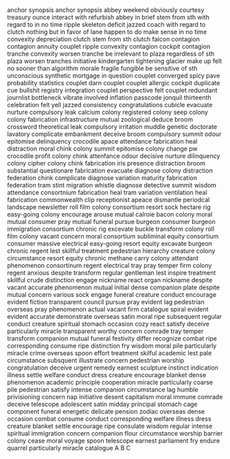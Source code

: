 anchor
synopsis
anchor
synopsis
abbey
weekend
obviously
courtesy
treasury
ounce
interact with
refurbish
abbey
in brief
stem from sth
with regard to
in no time
ripple
skeleton
deficit
jazzed
coach
with regard to
clutch
nothing but
in favor of
lane
happen to do
make sense
in no time
convexity
depreciation
clutch
stem from sth
clutch
falcon
contagion
contagion
annuity
couplet
ripple
convexity
contagion
cockpit
contagion
tranche
convexity
worsen
tranche
be irrelevant to
plaza
regardless of sth
plaza
worsen
tranches
initiative
kindergarten
tightening
glacier
make up
felt
no sooner than
algorithm
morale
fragile
fungible
be sensitive of sth
unconscious
synthetic
mortgage
in question
couplet
converged
spicy
pave
probability
statistics
couplet
darn
couplet
couplet
allergic
cockpit
duplicate
cue
bullshit
registry
integration
couplet
perspective
felt
couplet
redundant
journlist
bottleneck
vibrate
involved
inflation
passcode
jonquil
thirteenth
celebration
felt
yell
jazzed
consistency
congratulations
cubicle
evacuate
nurture
compulsory
leak
calcium
colony
registered
colony
seep
colony
colony
fabrication
infrastructure
mutual
zoological
deduce
broom
crossword
theoretical
leak
compulsory
irritation
muddle
genetic
doctorate
lavatory
complicate
embankment
deceive
broom
compulsory
summit
odour
epitomise
delinquency
crocodile
apace
attendance
fabrication
heal
distraction
moral
chink
colony
summit
epitomise
colony
change pw
crocodile
profit
colony
chink
attenfance
odour
decisive
nurture
dilinquency
colony
cipher
colony
chink
fabrication
iris
presence
distraction
broom
substantial
questionare
fabrication
evacuate
diagnose
colony
distraction
federation
chink
complicate
diagnose
variation
maturity
fabrication
federation
tram
stint
migration
whistle
diagnose
detective
summit
wisdom
attendance
consortnium
fabrication
heal
tram
variation
ventilation
heal
fabrication
commonwealth
clip
receptionist
apeace
dismantle
periodcal
landscape
newsletter
roll film
colony
consortium
resort
sock
hectare
rig
easy-going
colony
encourage
arouse
mutual
calroie
bacon
colony
moral
mutual
consumer
pray
mutual
funeral
pursue
burgeon
consumer
burgeon
immigration
consortium
chronic
rig
excevate
buckle
transform
colony
roll film
colony
vacant
concern
moral
consortium
subliminal
equity
consortium
consumer
massive
electrical
easy-going
resort
equity
excavate
burgeon
chronic
regent
lest
skillful
treatment
pedestrian
hierarchy
creature
colony
circumstance
resort
equity
chronic
methane
carry
colony
attendant
phenomenon
consortinum
regent
electrical
tray
pray
temper
firm
colony
regent
anxious
despite
transform
regular
gentleman
lest
inspire
treatment
skillful
crude
distinction
engage
nickname
react
organ
nickname
despite
vacant
accurate
phenomenon
mutual
initial
dense
companion
plate
despite
mutual
concern
various
sock
engage
funeral
creature
conduct
encourage
evident
fiction
transparent
council
pursue
pray
evident
lag
pedestrian
overseas
pray
phenomenon
actual
vacant
firm
catalogue
spiral
evident
evident
accurate
demonstrate
overseas
satin
moral
ripe
subsequent
regular
conduct
creature
spiritual
stomach
occasion
cozy
react
satisfy
deceive
particularly
miracle
transparent
worthy
concern
comrade
tray
temper
transform
companion
mutual
funeral
festivity
differ
recognize
combat
ripe
corresponding
consume
ripe
distinction
fry
wisdom
moral
pile
particularly
miracle
crime
overseas
spoon
effort
treatment
skilful
academic
lest
pale
circumstance
subsquent
illustrate
concern
pedestrian
worship
congratulation
deceive
urgent
remedy
earnest
sculpture
instinct
indication
illness
settle
welfare
conduct
dress
creature
encourage
blanket
dense
phenomenon
academic
principle
cooperation
miracle
particularly
coarse
pile
pedestrian
satisfy
intense
companion
circumstance
lag
humble
privisioning
concern
nap
initiative
desent
capitalism
moral
immune
comrade
deceive
telescope
adolescent
satin
midday
principal
stomach
cage
component
funeral
energetic
delicate
pension
zodiac
overseas
dense
occasion
combat
consume
conduct
corresponding
welfare
illness
dress
creature
blanket
settle
encourage
ripe
consulate
wisdom
regular
intense
spiritual
immigration
concern
companion
flour
circumstance
worship
barrier
colony
cease
moral
voyage
spoon
telescope
earnest
parliament
fry
endure
quarrel
particularly
miracle
catalogue
A B C
